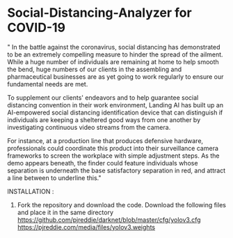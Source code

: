 # Social-Distancing-Analyzer for COVID-19

" In the battle against the coronavirus, social distancing has demonstrated to be an extremely compelling measure to hinder the spread of the ailment. While a huge number of individuals are remaining at home to help smooth the bend, huge numbers of our clients in the assembling and pharmaceutical businesses are as yet going to work regularly to ensure our fundamental needs are met. 

To supplement our clients' endeavors and to help guarantee social distancing convention in their work environment, Landing AI has built up an AI-empowered social distancing identification device that can distinguish if individuals are keeping a sheltered good ways from one another by investigating continuous video streams from the camera. 

For instance, at a production line that produces defensive hardware, professionals could coordinate this product into their surveillance camera frameworks to screen the workplace with simple adjustment steps. As the demo appears beneath, the finder could feature individuals whose separation is underneath the base satisfactory separation in red, and attract a line between to underline this."


INSTALLATION : 
1. Fork the repository and download the code.
Download the following files and place it in the same directory
https://github.com/pjreddie/darknet/blob/master/cfg/yolov3.cfg
https://pjreddie.com/media/files/yolov3.weights

   
